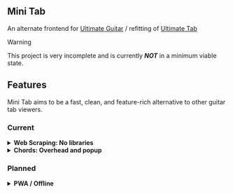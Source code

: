 ## Mini Tab

An alternate frontend for [Ultimate Guitar](https://ultimate-guitar.com/) / refitting of [Ultimate Tab](https://github.com/BenoitBellegarde/UltimateTab)

> [!WARNING]
> This project is very incomplete and is currently **_NOT_** in a minimum viable state.

## Features

Mini Tab aims to be a fast, clean, and feature-rich alternative to other guitar tab viewers.

### Current

<details>
<summary><b>Web Scraping: No libraries</b></summary>

> While Ultimate Tab relies on Puppeteer to collect its data, Mini Tab only uses fetch requests, allowing for faster response times.

</details>

<details>
<summary><b>Chords: Overhead and popup</b></summary>

> For some strange reason many alternative Ultimate Guitar frontends choose to have either overhead or popup chords, but never both. Mini Tab has both :)

</details>

### Planned

<details>

<summary><b>PWA / Offline</b></summary>

> In the future, Mini Tab will support offline usage. This means being able to download tab data, allowing it to act like a regular application.

</details>
